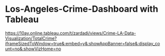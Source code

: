 # Los-Angeles-Crime-Dashboard with Tableau

https://10ay.online.tableau.com/t/zardadi/views/Crime-LA-Data-Visualization/TotalCrime?iframeSizedToWindow=true&:embed=y&:showAppBanner=false&:display_count=no&:showVizHome=no 
